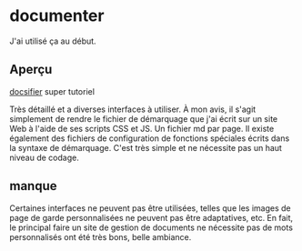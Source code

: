 # documenter
J'ai utilisé ça au début.
## Aperçu
[docsifier](https://github.com/docsifyjs/) super tutoriel

Très détaillé et a diverses interfaces à utiliser. À mon avis, il s'agit simplement de rendre le fichier de démarquage que j'ai écrit sur un site Web à l'aide de ses scripts CSS et JS. Un fichier md par page. Il existe également des fichiers de configuration de fonctions spéciales écrits dans la syntaxe de démarquage. C'est très simple et ne nécessite pas un haut niveau de codage.
## manque

Certaines interfaces ne peuvent pas être utilisées, telles que les images de page de garde personnalisées ne peuvent pas être adaptatives, etc. En fait, le principal faire un site de gestion de documents ne nécessite pas de mots personnalisés ont été très bons, belle ambiance.